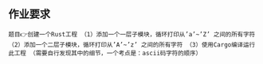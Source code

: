 ## 作业要求
``
 题目👉创建一个Rust工程
（1）添加一个一层子模块，循环打印从’a’~’Z’ 之间的所有字符
（2）添加一个二层子模块，循环打印从’A’~’z’ 之间的所有字符
（3）使用Cargo编译运行此工程
（需要自行发现其中的细节，一个考点是：ascii码字符的顺序）
``
